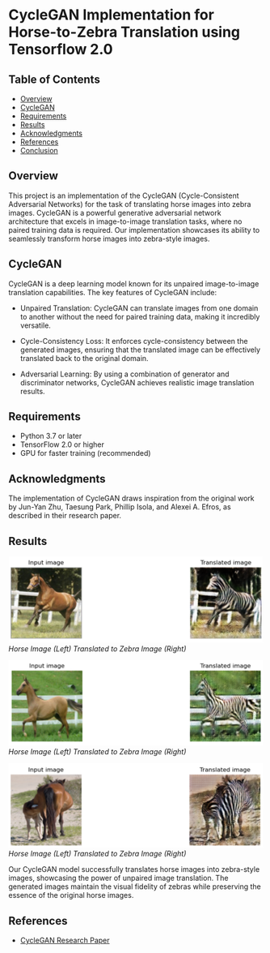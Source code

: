 # CycleGAN Implementation for Horse-to-Zebra Translation using Tensorflow 2.0


## Table of Contents

- [Overview](#overview)
- [CycleGAN](#cyclegan)
- [Requirements](#requirements)
- [Results](#results)
- [Acknowledgments](#acknowledgments)
- [References](#references)
- [Conclusion](#conclusion)

## Overview

This project is an implementation of the CycleGAN (Cycle-Consistent Adversarial Networks) for the task of translating horse images into zebra images. CycleGAN is a powerful generative adversarial network architecture that excels in image-to-image translation tasks, where no paired training data is required. Our implementation showcases its ability to seamlessly transform horse images into zebra-style images.

## CycleGAN

CycleGAN is a deep learning model known for its unpaired image-to-image translation capabilities. The key features of CycleGAN include:

- Unpaired Translation: CycleGAN can translate images from one domain to another without the need for paired training data, making it incredibly versatile.

- Cycle-Consistency Loss: It enforces cycle-consistency between the generated images, ensuring that the translated image can be effectively translated back to the original domain.

- Adversarial Learning: By using a combination of generator and discriminator networks, CycleGAN achieves realistic image translation results.

## Requirements

- Python 3.7 or later
- TensorFlow 2.0 or higher
- GPU for faster training (recommended)

## Acknowledgments

The implementation of CycleGAN draws inspiration from the original work by Jun-Yan Zhu, Taesung Park, Phillip Isola, and Alexei A. Efros, as described in their research paper.

## Results

![Horse-to-Zebra Translation](results/Picture1.png)<br>
*Horse Image (Left) Translated to Zebra Image (Right)*

![Horse-to-Zebra Translation](results/Picture2.png)<br>
*Horse Image (Left) Translated to Zebra Image (Right)*

![Horse-to-Zebra Translation](results/Picture3.png)<br>
*Horse Image (Left) Translated to Zebra Image (Right)*

Our CycleGAN model successfully translates horse images into zebra-style images, showcasing the power of unpaired image translation. The generated images maintain the visual fidelity of zebras while preserving the essence of the original horse images.

## References

- [CycleGAN Research Paper](https://arxiv.org/abs/1703.10593)

